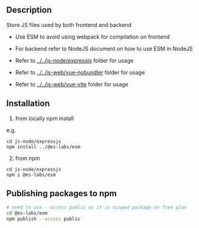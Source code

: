 ## Description

Store JS files used by both frontend and backend

- Use ESM to avoid using webpack for compilation on frontend
- For backend refer to NodeJS document on how to use ESM in NodeJS

- Refer to [../../js-node/expressjs](../../js-node/expressjs) folder for usage
- Refer to [../../js-web/vue-nobundler](../../js-web/vue-nobundler) folder for usage
- Refer to [../../js-web/vue-vite](../../js-web/vue-vite) folder for usage

## Installation

1. from locally
npm install <path-to-this-foder-from-where-you-want-to-install-this>

e.g.

```
cd js-node/expressjs
npm install ../@es-labs/esm
```

2. from npm

```
cd js-node/expressjs
npm i @es-labs/esm
```

## Publishing packages to npm

```bash
# need to use --access public as it is scoped package on free plan
cd @es-labs/esm
npm publish --access public
```
